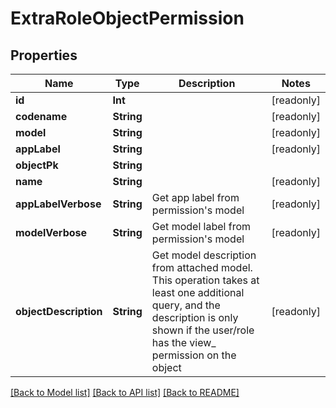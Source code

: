 # ExtraRoleObjectPermission

## Properties
Name | Type | Description | Notes
------------ | ------------- | ------------- | -------------
**id** | **Int** |  | [readonly] 
**codename** | **String** |  | [readonly] 
**model** | **String** |  | [readonly] 
**appLabel** | **String** |  | [readonly] 
**objectPk** | **String** |  | 
**name** | **String** |  | [readonly] 
**appLabelVerbose** | **String** | Get app label from permission&#39;s model | [readonly] 
**modelVerbose** | **String** | Get model label from permission&#39;s model | [readonly] 
**objectDescription** | **String** | Get model description from attached model. This operation takes at least one additional query, and the description is only shown if the user/role has the view_ permission on the object | [readonly] 

[[Back to Model list]](../README.md#documentation-for-models) [[Back to API list]](../README.md#documentation-for-api-endpoints) [[Back to README]](../README.md)


